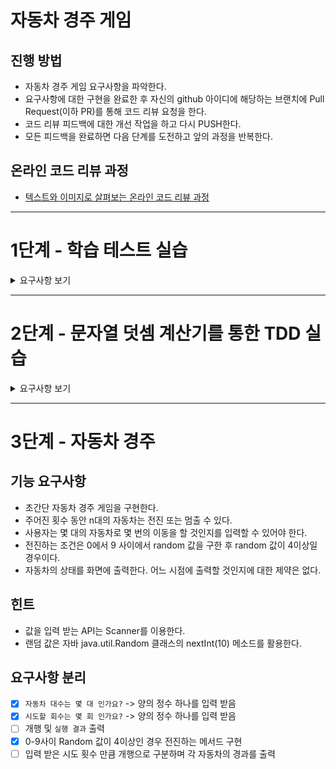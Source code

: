 # 자동차 경주 게임

## 진행 방법

* 자동차 경주 게임 요구사항을 파악한다.
* 요구사항에 대한 구현을 완료한 후 자신의 github 아이디에 해당하는 브랜치에 Pull Request(이하 PR)를 통해 코드 리뷰 요청을 한다.
* 코드 리뷰 피드백에 대한 개선 작업을 하고 다시 PUSH한다.
* 모든 피드백을 완료하면 다음 단계를 도전하고 앞의 과정을 반복한다.

## 온라인 코드 리뷰 과정

* [텍스트와 이미지로 살펴보는 온라인 코드 리뷰 과정](https://github.com/next-step/nextstep-docs/tree/master/codereview)

---

# 1단계 - 학습 테스트 실습

<details>
  <summary>요구사항 보기</summary>

## String 클래스에 대한 학습 테스트

### 요구사항 1

- [x] "1,2"을 ,로 split 했을 때 1과 2로 잘 분리되는지 확인하는 학습 테스트를 구현한다.
- [x] "1"을 ,로 split 했을 때 1만을 포함하는 배열이 반환되는지에 대한 학습 테스트를 구현한다.

### 요구사항 2

- [x] "(1,2)" 값이 주어졌을 때 String의 substring() 메소드를 활용해 ()을 제거하고 "1,2"를 반환하도록 구현한다.

### 요구사항 3

- [x] "abc" 값이 주어졌을 때 String의 charAt() 메소드를 활용해 특정 위치의 문자를 가져오는 학습 테스트를 구현한다.
- [x] String의 charAt() 메소드를 활용해 특정 위치의 문자를 가져올 때 위치 값을 벗어나면 StringIndexOutOfBoundsException이 발생하는 부분에 대한 학습 테스트를 구현한다.
- [x] JUnit의 @DisplayName을 활용해 테스트 메소드의 의도를 드러낸다.

## Set Collection에 대한 학습 테스트

### 요구사항 1

- [x] Set의 size() 메소드를 활용해 Set의 크기를 확인하는 학습테스트를 구현한다.

### 요구사항 2

- [x] Set의 contains() 메소드를 활용해 1, 2, 3의 값이 존재하는지를 확인하는 학습테스트를 구현하려한다.
- [x] 구현하고 보니 다음과 같이 중복 코드가 계속해서 발생한다.
- [x] JUnit의 ParameterizedTest를 활용해 중복 코드를 제거해 본다.

### 요구사항 3

- [x] 요구사항 2는 contains 메소드 결과 값이 true인 경우만 테스트 가능하다. 입력 값에 따라 결과 값이 다른 경우에 대한 테스트도 가능하도록 구현한다.
- [x] 예를 들어 1, 2, 3 값은 contains 메소드 실행결과 true, 4, 5 값을 넣으면 false 가 반환되는 테스트를 하나의 Test Case로 구현한다.

</details>

---

# 2단계 - 문자열 덧셈 계산기를 통한 TDD 실습

<details>
  <summary>요구사항 보기</summary>

### 기능 요구사항

- 쉼표(,) 또는 콜론(:)을 구분자로 가지는 문자열을 전달하는 경우 구분자를 기준으로 분리한 각 숫자의 합을 반환
    - (예: “” => 0, "1,2" => 3, "1,2,3" => 6, “1,2:3” => 6)
- 앞의 기본 구분자(쉼표, 콜론)외에 커스텀 구분자를 지정할 수 있다.
    - 커스텀 구분자는 문자열 앞부분의 “//”와 “\n” 사이에 위치하는 문자를 커스텀 구분자로 사용한다.
    - 예를 들어 “//;\n1;2;3”과 같이 값을 입력할 경우 커스텀 구분자는 세미콜론(;)이며, 결과 값은 6이 반환되어야 한다.
- 문자열 계산기에 숫자 이외의 값 또는 음수를 전달하는 경우 RuntimeException 예외를 throw한다.

### 프로그래밍 요구사항

- 메소드가 너무 많은 일을 하지 않도록 분리하기 위해 노력해 본다.

### 요구사항 분리

- [x] 입력값이 null 또는 trim 후 빈 문자열이라면 0을 반환한다
- 구분자 없이
    - [x] 0 또는 양의 숫자 하나를 전달했다면 해당 숫자를 반환한다
    - [x] 숫자 이외의 값 하나 또는 음수 하나를 전달했다면 RuntimeException이 발생한다
- 쉼표와 콜론 혼합 구분자로 여러 개의 수들을 전달했을 때
    - [x] 양의 숫자로만 이루어졌다면 해당 값들을 합산한 결과를 반환한다
    - [x] 숫자 이외의 값 또는 음수가 하나라도 포함된다면 RuntimeException이 발생한다
- 커스텀 구분자로 여러 개의 수들을 전달했을 때
    - [x] 양의 숫자로만 이루어졌다면 해당 값들을 합산한 결과를 반환한다
    - [x] 숫자 이외의 값 또는 음수가 하나라도 포함된다면 RuntimeException이 발생한다

### 리팩터링

```java
// as-is
public static int splitAndSum(String input) {
    if (isNullOrEmpty(input)) {
        return DEFAULT_VALUE_FOR_EMPTY_INPUT;
    }

    if (doesNotContainAnyDelimiter(input)) {
        return parsePositiveSingleNumber(input);
    }

    if (defaultDelimiterIsUsed(input)) {
        return sumAfterSplitByDelimiter(input, COMMA_OR_COLON_DELIMITER);
    }

    return sumAfterSplitByCustomDelimiter(input);
}
```

- 하나의 메서드인데 분기마다 다른 메서드를 호출한 결과를 반환 -> 가독성이 떨어진다
- null 또는 빈 문자열 체크 -> 구분자 획득 -> split -> sum
    - public으로 열린 splitAndSum 메서드에서는 위 동작 흐름만 나타날 수 있게 리팩터링 해보자

- [x] split
    - [x] 커스텀 구분자 정규식에
        - [x] 일치하면 커스텀 구분자로 split한 문자열 배열을 반환
        - [x] 일치하지 않으면 기본 구분자로 split한 문자열 배열을 반환
- [x] parseInt and sum
    - [x] 문자열 배열을 전달받아 Stream API로 아래 메서드를 활용하여 mapToInt한 결과를 sum하여 반환
        - [x] `StringAddCalculator#parsePositiveSingleNumber`: 파싱한 결과가 음수이면 예외 반환, 0 또는 양수이면 숫자 반환
        - [x] `StringAddCalculator#parseSingleNumber`: 파싱한 결과가 숫자면 반환, 아닐 경우 RuntimeException 던지기

```java
// to-be
public static int splitAndSum(final String input) {
    if (isNullOrEmpty(input)) {
        return DEFAULT_VALUE_FOR_EMPTY_INPUT;
    }

    final String[] splitInput = splitByDelimiter(input);

    return parseIntAndSum(splitInput);
}
```

</details>

---

# 3단계 - 자동차 경주

## 기능 요구사항

- 초간단 자동차 경주 게임을 구현한다.
- 주어진 횟수 동안 n대의 자동차는 전진 또는 멈출 수 있다.
- 사용자는 몇 대의 자동차로 몇 번의 이동을 할 것인지를 입력할 수 있어야 한다.
- 전진하는 조건은 0에서 9 사이에서 random 값을 구한 후 random 값이 4이상일 경우이다.
- 자동차의 상태를 화면에 출력한다. 어느 시점에 출력할 것인지에 대한 제약은 없다.

## 힌트

- 값을 입력 받는 API는 Scanner를 이용한다.
- 랜덤 값은 자바 java.util.Random 클래스의 nextInt(10) 메소드를 활용한다.

## 요구사항 분리

- [x] `자동차 대수는 몇 대 인가요?` -> 양의 정수 하나를 입력 받음
- [x] `시도할 회수는 몇 회 인가요?` -> 양의 정수 하나를 입력 받음
- [ ] 개행 및 `실행 결과` 출력
- [x] 0-9사이 Random 값이 4이상인 경우 전진하는 메서드 구현
- [ ] 입력 받은 시도 횟수 만큼 개행으로 구분하며 각 자동차의 경과를 출력
